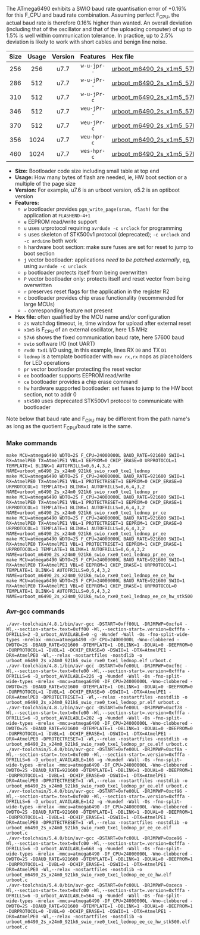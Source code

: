 The ATmega6490 exhibits a SWIO baud rate quantisation error of +0.16% for this F_CPU and baud rate combination. Assuming perfect F<sub>CPU</sub>, the actual baud rate is therefore 0.16% higher than wanted. An overall deviation (including that of the oscillator and that of the uploading computer) of up to 1.5% is well within communication tolerance. In practice, up to 2.5% deviation is likely to work with short cables and benign line noise.

|Size|Usage|Version|Features|Hex file|
|:-:|:-:|:-:|:-:|:--|
|256|256|u7.7|`w-u-jpr--`|[urboot_m6490_2s_x1m5_57k6_swio_rxe0_txe1_lednop.hex](https://raw.githubusercontent.com/stefanrueger/urboot.hex/main/u7.7/mcus/atmega6490/watchdog_2_s/external_oscillator_x/%2B1m500000_hz/%2B%2B57k6_baud/uart0_rxe0_txe1/lednop/urboot_m6490_2s_x1m5_57k6_swio_rxe0_txe1_lednop.hex)|
|286|512|u7.7|`w-u-jPr--`|[urboot_m6490_2s_x1m5_57k6_swio_rxe0_txe1_lednop_pr.hex](https://raw.githubusercontent.com/stefanrueger/urboot.hex/main/u7.7/mcus/atmega6490/watchdog_2_s/external_oscillator_x/%2B1m500000_hz/%2B%2B57k6_baud/uart0_rxe0_txe1/lednop/urboot_m6490_2s_x1m5_57k6_swio_rxe0_txe1_lednop_pr.hex)|
|310|512|u7.7|`w-u-jPr-c`|[urboot_m6490_2s_x1m5_57k6_swio_rxe0_txe1_lednop_pr_ce.hex](https://raw.githubusercontent.com/stefanrueger/urboot.hex/main/u7.7/mcus/atmega6490/watchdog_2_s/external_oscillator_x/%2B1m500000_hz/%2B%2B57k6_baud/uart0_rxe0_txe1/lednop/urboot_m6490_2s_x1m5_57k6_swio_rxe0_txe1_lednop_pr_ce.hex)|
|346|512|u7.7|`weu-jPr--`|[urboot_m6490_2s_x1m5_57k6_swio_rxe0_txe1_lednop_pr_ee.hex](https://raw.githubusercontent.com/stefanrueger/urboot.hex/main/u7.7/mcus/atmega6490/watchdog_2_s/external_oscillator_x/%2B1m500000_hz/%2B%2B57k6_baud/uart0_rxe0_txe1/lednop/urboot_m6490_2s_x1m5_57k6_swio_rxe0_txe1_lednop_pr_ee.hex)|
|370|512|u7.7|`weu-jPr-c`|[urboot_m6490_2s_x1m5_57k6_swio_rxe0_txe1_lednop_pr_ee_ce.hex](https://raw.githubusercontent.com/stefanrueger/urboot.hex/main/u7.7/mcus/atmega6490/watchdog_2_s/external_oscillator_x/%2B1m500000_hz/%2B%2B57k6_baud/uart0_rxe0_txe1/lednop/urboot_m6490_2s_x1m5_57k6_swio_rxe0_txe1_lednop_pr_ee_ce.hex)|
|356|1024|u7.7|`weu-hpr-c`|[urboot_m6490_2s_x1m5_57k6_swio_rxe0_txe1_lednop_ee_ce_hw.hex](https://raw.githubusercontent.com/stefanrueger/urboot.hex/main/u7.7/mcus/atmega6490/watchdog_2_s/external_oscillator_x/%2B1m500000_hz/%2B%2B57k6_baud/uart0_rxe0_txe1/lednop/urboot_m6490_2s_x1m5_57k6_swio_rxe0_txe1_lednop_ee_ce_hw.hex)|
|460|1024|u7.7|`wes-hpr-c`|[urboot_m6490_2s_x1m5_57k6_swio_rxe0_txe1_lednop_ee_ce_hw_stk500.hex](https://raw.githubusercontent.com/stefanrueger/urboot.hex/main/u7.7/mcus/atmega6490/watchdog_2_s/external_oscillator_x/%2B1m500000_hz/%2B%2B57k6_baud/uart0_rxe0_txe1/lednop/urboot_m6490_2s_x1m5_57k6_swio_rxe0_txe1_lednop_ee_ce_hw_stk500.hex)|

- **Size:** Bootloader code size including small table at top end
- **Usage:** How many bytes of flash are needed, ie, HW boot section or a multiple of the page size
- **Version:** For example, u7.6 is an urboot version, o5.2 is an optiboot version
- **Features:**
  + `w` bootloader provides `pgm_write_page(sram, flash)` for the application at `FLASHEND-4+1`
  + `e` EEPROM read/write support
  + `u` uses urprotocol requiring `avrdude -c urclock` for programming
  + `s` uses skeleton of STK500v1 protocol (deprecated); `-c urclock` and `-c arduino` both work
  + `h` hardware boot section: make sure fuses are set for reset to jump to boot section
  + `j` vector bootloader: applications *need to be patched externally*, eg, using `avrdude -c urclock`
  + `p` bootloader protects itself from being overwritten
  + `P` vector bootloader only: protects itself and reset vector from being overwritten
  + `r` preserves reset flags for the application in the register R2
  + `c` bootloader provides chip erase functionality (recommended for large MCUs)
  + `-` corresponding feature not present
- **Hex file:** often qualified by the MCU name and/or configuration
  + `2s` watchdog timeout, ie, time window for upload after external reset
  + `x1m5` is F<sub>CPU</sub> of an external oscillator, here 1.5 MHz
  + `57k6` shows the fixed communication baud rate, here 57600 baud
  + `swio` software I/O (not UART)
  + `rxd0 txd1` I/O using, in this example, lines RX `D0` and TX `D1`
  + `lednop` is a template bootloader with `mov rx,rx` nops as placeholders for LED operations
  + `pr` vector bootloader protecting the reset vector
  + `ee` bootloader supports EEPROM read/write
  + `ce` bootloader provides a chip erase command
  + `hw` hardware supported bootloader: set fuses to jump to the HW boot section, not to addr 0
  + `stk500` uses deprecated STK500v1 protocol to communicate with bootloader


Note below that baud rate and F<sub>CPU</sub> may be different from the path name's as long as the quotient F<sub>CPU</sub>/baud rate is the same.

### Make commands
```
make MCU=atmega6490 WDTO=2S F_CPU=24000000L BAUD_RATE=921600 SWIO=1 RX=AtmelPE0 TX=AtmelPE1 VBL=1 EEPROM=0 CHIP_ERASE=0 URPROTOCOL=1 TEMPLATE=1 BLINK=1 AUTOFRILLS=0,6,4,3,2 NAME=urboot_m6490_2s_x24m0_921k6_swio_rxe0_txe1_lednop
make MCU=atmega6490 WDTO=2S F_CPU=24000000L BAUD_RATE=921600 SWIO=1 RX=AtmelPE0 TX=AtmelPE1 VBL=1 PROTECTRESET=1 EEPROM=0 CHIP_ERASE=0 URPROTOCOL=1 TEMPLATE=1 BLINK=1 AUTOFRILLS=0,6,4,3,2 NAME=urboot_m6490_2s_x24m0_921k6_swio_rxe0_txe1_lednop_pr
make MCU=atmega6490 WDTO=2S F_CPU=24000000L BAUD_RATE=921600 SWIO=1 RX=AtmelPE0 TX=AtmelPE1 VBL=1 PROTECTRESET=1 EEPROM=0 CHIP_ERASE=1 URPROTOCOL=1 TEMPLATE=1 BLINK=1 AUTOFRILLS=0,6,4,3,2 NAME=urboot_m6490_2s_x24m0_921k6_swio_rxe0_txe1_lednop_pr_ce
make MCU=atmega6490 WDTO=2S F_CPU=24000000L BAUD_RATE=921600 SWIO=1 RX=AtmelPE0 TX=AtmelPE1 VBL=1 PROTECTRESET=1 EEPROM=1 CHIP_ERASE=0 URPROTOCOL=1 TEMPLATE=1 BLINK=1 AUTOFRILLS=0,6,4,3,2 NAME=urboot_m6490_2s_x24m0_921k6_swio_rxe0_txe1_lednop_pr_ee
make MCU=atmega6490 WDTO=2S F_CPU=24000000L BAUD_RATE=921600 SWIO=1 RX=AtmelPE0 TX=AtmelPE1 VBL=1 PROTECTRESET=1 EEPROM=1 CHIP_ERASE=1 URPROTOCOL=1 TEMPLATE=1 BLINK=1 AUTOFRILLS=0,6,4,3,2 NAME=urboot_m6490_2s_x24m0_921k6_swio_rxe0_txe1_lednop_pr_ee_ce
make MCU=atmega6490 WDTO=2S F_CPU=24000000L BAUD_RATE=921600 SWIO=1 RX=AtmelPE0 TX=AtmelPE1 VBL=0 EEPROM=1 CHIP_ERASE=1 URPROTOCOL=1 TEMPLATE=1 BLINK=1 AUTOFRILLS=0,6,4,3,2 NAME=urboot_m6490_2s_x24m0_921k6_swio_rxe0_txe1_lednop_ee_ce_hw
make MCU=atmega6490 WDTO=2S F_CPU=24000000L BAUD_RATE=921600 SWIO=1 RX=AtmelPE0 TX=AtmelPE1 VBL=0 EEPROM=1 CHIP_ERASE=1 URPROTOCOL=0 TEMPLATE=1 BLINK=1 AUTOFRILLS=0,6,4,3,2 NAME=urboot_m6490_2s_x24m0_921k6_swio_rxe0_txe1_lednop_ee_ce_hw_stk500
```

### Avr-gcc commands
```
./avr-toolchain/4.8.1/bin/avr-gcc -DSTART=0xff00UL -DRJMPWP=0xcfe4 -Wl,--section-start=.text=0xff00 -Wl,--section-start=.version=0xfffa -DFRILLS=2 -D_urboot_AVAILABLE=0 -g -Wundef -Wall -Os -fno-split-wide-types -mrelax -mmcu=atmega6490 -DF_CPU=24000000L -Wno-clobbered -DWDTO=2S -DBAUD_RATE=921600 -DTEMPLATE=1 -DBLINK=1 -DDUAL=0 -DEEPROM=0 -DURPROTOCOL=1 -DVBL=1 -DCHIP_ERASE=0 -DSWIO=1 -DTX=AtmelPE1 -DRX=AtmelPE0 -Wl,--relax -nostartfiles -nostdlib -o urboot_m6490_2s_x24m0_921k6_swio_rxe0_txe1_lednop.elf urboot.c
./avr-toolchain/4.8.1/bin/avr-gcc -DSTART=0xfe00UL -DRJMPWP=0xcf6c -Wl,--section-start=.text=0xfe00 -Wl,--section-start=.version=0xfffa -DFRILLS=6 -D_urboot_AVAILABLE=226 -g -Wundef -Wall -Os -fno-split-wide-types -mrelax -mmcu=atmega6490 -DF_CPU=24000000L -Wno-clobbered -DWDTO=2S -DBAUD_RATE=921600 -DTEMPLATE=1 -DBLINK=1 -DDUAL=0 -DEEPROM=0 -DURPROTOCOL=1 -DVBL=1 -DCHIP_ERASE=0 -DSWIO=1 -DTX=AtmelPE1 -DRX=AtmelPE0 -DPROTECTRESET=1 -Wl,--relax -nostartfiles -nostdlib -o urboot_m6490_2s_x24m0_921k6_swio_rxe0_txe1_lednop_pr.elf urboot.c
./avr-toolchain/4.8.1/bin/avr-gcc -DSTART=0xfe00UL -DRJMPWP=0xcf78 -Wl,--section-start=.text=0xfe00 -Wl,--section-start=.version=0xfffa -DFRILLS=6 -D_urboot_AVAILABLE=202 -g -Wundef -Wall -Os -fno-split-wide-types -mrelax -mmcu=atmega6490 -DF_CPU=24000000L -Wno-clobbered -DWDTO=2S -DBAUD_RATE=921600 -DTEMPLATE=1 -DBLINK=1 -DDUAL=0 -DEEPROM=0 -DURPROTOCOL=1 -DVBL=1 -DCHIP_ERASE=1 -DSWIO=1 -DTX=AtmelPE1 -DRX=AtmelPE0 -DPROTECTRESET=1 -Wl,--relax -nostartfiles -nostdlib -o urboot_m6490_2s_x24m0_921k6_swio_rxe0_txe1_lednop_pr_ce.elf urboot.c
./avr-toolchain/5.4.0/bin/avr-gcc -DSTART=0xfe00UL -DRJMPWP=0xcf8a -Wl,--section-start=.text=0xfe00 -Wl,--section-start=.version=0xfffa -DFRILLS=6 -D_urboot_AVAILABLE=166 -g -Wundef -Wall -Os -fno-split-wide-types -mrelax -mmcu=atmega6490 -DF_CPU=24000000L -Wno-clobbered -DWDTO=2S -DBAUD_RATE=921600 -DTEMPLATE=1 -DBLINK=1 -DDUAL=0 -DEEPROM=1 -DURPROTOCOL=1 -DVBL=1 -DCHIP_ERASE=0 -DSWIO=1 -DTX=AtmelPE1 -DRX=AtmelPE0 -DPROTECTRESET=1 -Wl,--relax -nostartfiles -nostdlib -o urboot_m6490_2s_x24m0_921k6_swio_rxe0_txe1_lednop_pr_ee.elf urboot.c
./avr-toolchain/5.4.0/bin/avr-gcc -DSTART=0xfe00UL -DRJMPWP=0xcf96 -Wl,--section-start=.text=0xfe00 -Wl,--section-start=.version=0xfffa -DFRILLS=6 -D_urboot_AVAILABLE=142 -g -Wundef -Wall -Os -fno-split-wide-types -mrelax -mmcu=atmega6490 -DF_CPU=24000000L -Wno-clobbered -DWDTO=2S -DBAUD_RATE=921600 -DTEMPLATE=1 -DBLINK=1 -DDUAL=0 -DEEPROM=1 -DURPROTOCOL=1 -DVBL=1 -DCHIP_ERASE=1 -DSWIO=1 -DTX=AtmelPE1 -DRX=AtmelPE0 -DPROTECTRESET=1 -Wl,--relax -nostartfiles -nostdlib -o urboot_m6490_2s_x24m0_921k6_swio_rxe0_txe1_lednop_pr_ee_ce.elf urboot.c
./avr-toolchain/5.4.0/bin/avr-gcc -DSTART=0xfc00UL -DRJMPWP=0xce96 -Wl,--section-start=.text=0xfc00 -Wl,--section-start=.version=0xfffa -DFRILLS=6 -D_urboot_AVAILABLE=668 -g -Wundef -Wall -Os -fno-split-wide-types -mrelax -mmcu=atmega6490 -DF_CPU=24000000L -Wno-clobbered -DWDTO=2S -DBAUD_RATE=921600 -DTEMPLATE=1 -DBLINK=1 -DDUAL=0 -DEEPROM=1 -DURPROTOCOL=1 -DVBL=0 -DCHIP_ERASE=1 -DSWIO=1 -DTX=AtmelPE1 -DRX=AtmelPE0 -Wl,--relax -nostartfiles -nostdlib -o urboot_m6490_2s_x24m0_921k6_swio_rxe0_txe1_lednop_ee_ce_hw.elf urboot.c
./avr-toolchain/5.4.0/bin/avr-gcc -DSTART=0xfc00UL -DRJMPWP=0xceca -Wl,--section-start=.text=0xfc00 -Wl,--section-start=.version=0xfffa -DFRILLS=6 -D_urboot_AVAILABLE=564 -g -Wundef -Wall -Os -fno-split-wide-types -mrelax -mmcu=atmega6490 -DF_CPU=24000000L -Wno-clobbered -DWDTO=2S -DBAUD_RATE=921600 -DTEMPLATE=1 -DBLINK=1 -DDUAL=0 -DEEPROM=1 -DURPROTOCOL=0 -DVBL=0 -DCHIP_ERASE=1 -DSWIO=1 -DTX=AtmelPE1 -DRX=AtmelPE0 -Wl,--relax -nostartfiles -nostdlib -o urboot_m6490_2s_x24m0_921k6_swio_rxe0_txe1_lednop_ee_ce_hw_stk500.elf urboot.c
```

